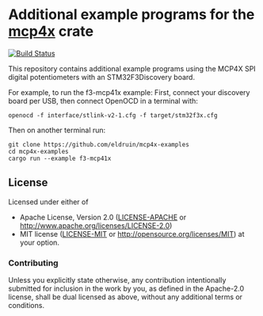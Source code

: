 # Additional example programs for the [mcp4x] crate

[![Build Status](https://travis-ci.org/eldruin/mcp4x-examples.svg?branch=master)](https://travis-ci.org/eldruin/mcp4x-examples)

[mcp4x]: https://crates.io/crates/mcp4x

This repository contains additional example programs using the MCP4X SPI
digital potentiometers with an STM32F3Discovery board.

For example, to run the f3-mcp41x example:
First, connect your discovery board per USB, then connect OpenOCD in a terminal with:
```
openocd -f interface/stlink-v2-1.cfg -f target/stm32f3x.cfg
```

Then on another terminal run:
```
git clone https://github.com/eldruin/mcp4x-examples
cd mcp4x-examples
cargo run --example f3-mcp41x
```

## License

Licensed under either of

 * Apache License, Version 2.0 ([LICENSE-APACHE](LICENSE-APACHE) or
   http://www.apache.org/licenses/LICENSE-2.0)
 * MIT license ([LICENSE-MIT](LICENSE-MIT) or
   http://opensource.org/licenses/MIT) at your option.

### Contributing

Unless you explicitly state otherwise, any contribution intentionally submitted
for inclusion in the work by you, as defined in the Apache-2.0 license, shall
be dual licensed as above, without any additional terms or conditions.

